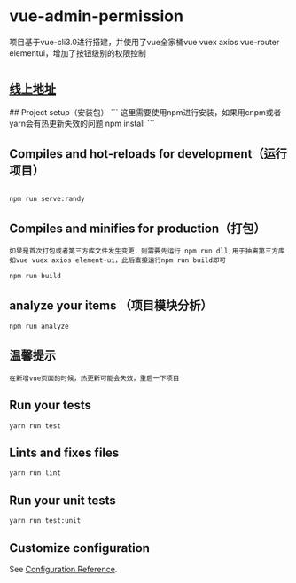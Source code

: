 # vue-admin-permission
项目基于vue-cli3.0进行搭建，并使用了vue全家桶vue vuex axios vue-router elementui，增加了按钮级别的权限控制

#
<h2><a href="http://www.vueadmin.cn">线上地址</a></h2>
## Project setup（安装包）
```
这里需要使用npm进行安装，如果用cnpm或者yarn会有热更新失效的问题
npm install
```

## Compiles and hot-reloads for development（运行项目）
```

npm run serve:randy  

```

## Compiles and minifies for production（打包）
```
如果是首次打包或者第三方库文件发生变更，则需要先运行 npm run dll,用于抽离第三方库如vue vuex axios element-ui，此后直接运行npm run build即可

npm run build
```
## analyze your items （项目模块分析）
```
npm run analyze
```
## 温馨提示
```
在新增vue页面的时候，热更新可能会失效，重启一下项目
```
## Run your tests
```
yarn run test
```

## Lints and fixes files
```
yarn run lint
```

## Run your unit tests
```
yarn run test:unit
```

## Customize configuration
See [Configuration Reference](https://cli.vuejs.org/config/).
